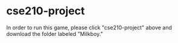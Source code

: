 # cse210-project

In order to run this game, please click "cse210-project" above and download the folder labeled "Milkboy."
